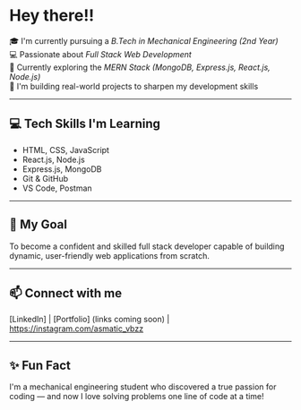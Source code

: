 # Hey there!!
🎓 I'm currently pursuing a *B.Tech in Mechanical Engineering (2nd Year)*  
💻 Passionate about *Full Stack Web Development*  
🌱 Currently exploring the *MERN Stack (MongoDB, Express.js, React.js, Node.js)*  
🚀 I'm building real-world projects to sharpen my development skills

---

## 💻 Tech Skills I'm Learning
- HTML, CSS, JavaScript
- React.js, Node.js
- Express.js, MongoDB
- Git & GitHub
- VS Code, Postman

---

## 🎯 My Goal
To become a confident and skilled full stack developer capable of building dynamic, user-friendly web applications from scratch.

---

## 📫 Connect with me
[LinkedIn] | [Portfolio] (links coming soon) | https://instagram.com/asmatic_vbzz

---

## ✨ Fun Fact
I'm a mechanical engineering student who discovered a true passion for coding — and now I love solving problems one line of code at a time!

